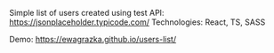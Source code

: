 Simple list of users created using test API: https://jsonplaceholder.typicode.com/
Technologies: React, TS, SASS

Demo: https://ewagrazka.github.io/users-list/
